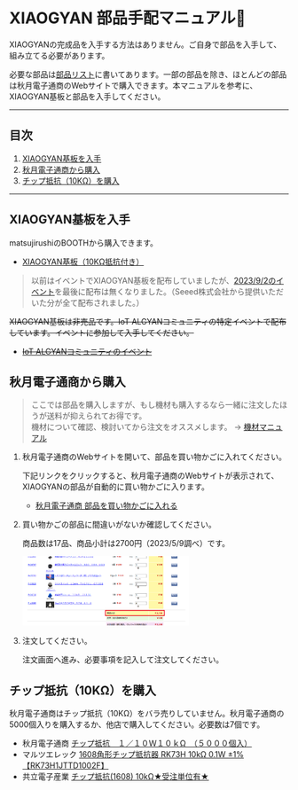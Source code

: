 # XIAOGYAN 部品手配マニュアル🛒

XIAOGYANの完成品を入手する方法はありません。ご自身で部品を入手して、組み立てる必要があります。

必要な部品は[部品リスト](../../hardware/xiaogyan.v1.xlsx)に書いてあります。一部の部品を除き、ほとんどの部品は秋月電子通商のWebサイトで購入できます。本マニュアルを参考に、XIAOGYAN基板と部品を入手してください。

---

## 目次

1. [XIAOGYAN基板を入手](#xiaogyan基板を入手)
2. [秋月電子通商から購入](#秋月電子通商から購入)
3. [チップ抵抗（10KΩ）を購入](#チップ抵抗10kωを購入)

---

## XIAOGYAN基板を入手

matsujirushiのBOOTHから購入できます。

* [XIAOGYAN基板（10KΩ抵抗付き）](https://matsujirushi.booth.pm/items/5108023)

> 以前はイベントでXIAOGYAN基板を配布していましたが、[2023/9/2のイベント](https://algyan.connpass.com/event/292100/)を最後に配布は無くなりました。（Seeed株式会社から提供いただいた分が全て配布されました。）

~~XIAOGYAN基板は非売品です。IoT ALGYANコミュニティの特定イベントで配布しています。イベントに参加して入手してください。~~

* ~~[IoT ALGYANコミュニティのイベント](https://algyan.connpass.com/event/)~~

## 秋月電子通商から購入

> ここでは部品を購入しますが、もし機材も購入するなら一緒に注文したほうが送料が抑えられてお得です。  
> 機材について確認、検討いてから注文をオススメします。 -> [機材マニュアル](../equipment/README.md)

1. 秋月電子通商のWebサイトを開いて、部品を買い物かごに入れてください。

    下記リンクをクリックすると、秋月電子通商のWebサイトが表示されて、XIAOGYANの部品が自動的に買い物かごに入ります。

    * [秋月電子通商 部品を買い物かごに入れる](https://akizukidenshi.com/catalog/cart/cart.aspx?goods=R-11619,P-16143,P-16994,P-13161,P-09285,C-12634,M-17454,C-04398,C-10073,I-13225,I-09878,I-11192,P-09797,P-05762,P-09828,P-06110,P-10089,&qty=1,1,1,1,1,1,1,1,1,1,1,1,1,1,2,1,4,)

2. 買い物かごの部品に間違いがないか確認してください。

    商品数は17品、商品小計は2700円（2023/5/9調べ）です。

    <img src="media/1.png" width="300">

3. 注文してください。

    注文画面へ進み、必要事項を記入して注文してください。

## チップ抵抗（10KΩ）を購入

秋月電子通商はチップ抵抗（10KΩ）をバラ売りしていません。秋月電子通商の5000個入りを購入するか、他店で購入してください。必要数は7個です。

* 秋月電子通商 [チップ抵抗　１／１０Ｗ１０ｋΩ　（５０００個入）](https://akizukidenshi.com/catalog/g/gR-15029/)
* マルツエレック [1608角形チップ抵抗器 RK73H 10kΩ 0.1W ±1%【RK73H1JTTD1002F】](https://www.marutsu.co.jp/pc/i/857775/)
* 共立電子産業 [チップ抵抗(1608) 10kΩ★受注単位有★](https://eleshop.jp/shop/g/gABQ364/)
